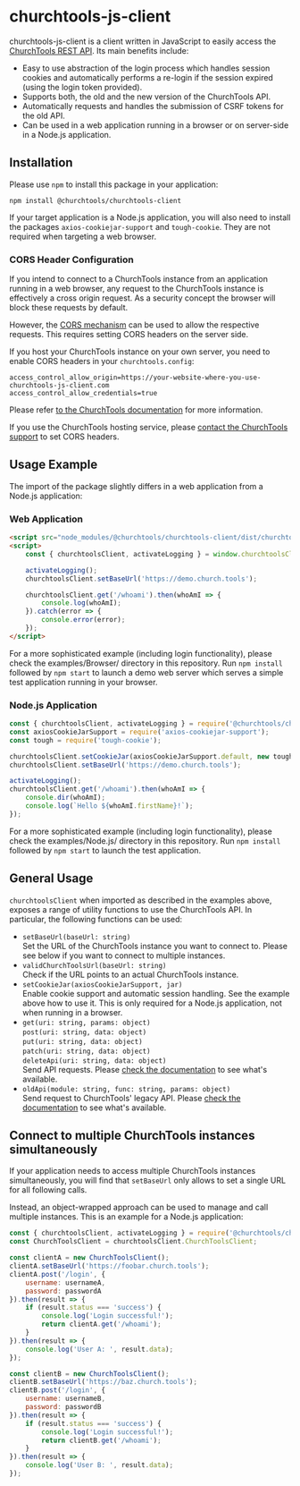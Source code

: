 # churchtools-js-client

churchtools-js-client is a client written in JavaScript to easily access the
[ChurchTools REST API](https://demo.church.tools/api). Its main benefits include:

- Easy to use abstraction of the login process which handles session cookies and automatically performs a re-login if
  the session expired (using the login token provided).
- Supports both, the old and the new version of the ChurchTools API.
- Automatically requests and handles the submission of CSRF tokens for the old API.
- Can be used in a web application running in a browser or on server-side in a Node.js application.

## Installation

Please use `npm` to install this package in your application:

```npm install @churchtools/churchtools-client```

If your target application is a Node.js application, you will also need to install the packages
`axios-cookiejar-support` and `tough-cookie`. They are not required when targeting a web browser.

### CORS Header Configuration

If you intend to connect to a ChurchTools instance from an application running in a web browser,
any request to the ChurchTools instance is effectively a cross origin request. As a security concept the browser will
block these requests by default.

However, the [CORS mechanism](https://developer.mozilla.org/en-US/docs/Web/HTTP/CORS) can be used to allow the
respective requests. This requires setting CORS headers on the server side.

If you host your ChurchTools instance on your own server, you need to enable CORS headers in your
`churchtools.config`:

```
access_control_allow_origin=https://your-website-where-you-use-churchtools-js-client.com
access_control_allow_credentials=true
```

Please refer [to the ChurchTools documentation](https://intern.church.tools/?q=churchwiki#WikiView/filterWikicategory_id:0/doc:CORS/follow_redirect:true/)
for more information.

If you use the ChurchTools hosting service, please
[contact the ChurchTools support](https://www.church.tools/de/contact) to set CORS headers.

## Usage Example

The import of the package slightly differs in a web application from a Node.js application:

### Web Application

```html
<script src="node_modules/@churchtools/churchtools-client/dist/churchtools-client.js"></script>
<script>
    const { churchtoolsClient, activateLogging } = window.churchtoolsClient;

    activateLogging();
    churchtoolsClient.setBaseUrl('https://demo.church.tools');

    churchtoolsClient.get('/whoami').then(whoAmI => {
        console.log(whoAmI);
    }).catch(error => {
        console.error(error);
    });
</script>
```

For a more sophisticated example (including login functionality), please check the examples/Browser/ directory in this
repository. Run `npm install` followed by `npm start` to launch a demo web server which serves a simple test application
running in your browser.

### Node.js Application

```js
const { churchtoolsClient, activateLogging } = require('@churchtools/churchtools-client');
const axiosCookieJarSupport = require('axios-cookiejar-support');
const tough = require('tough-cookie');

churchtoolsClient.setCookieJar(axiosCookieJarSupport.default, new tough.CookieJar());
churchtoolsClient.setBaseUrl('https://demo.church.tools');

activateLogging();
churchtoolsClient.get('/whoami').then(whoAmI => {
    console.dir(whoAmI);
    console.log(`Hello ${whoAmI.firstName}!`);
});
```

For a more sophisticated example (including login functionality), please check the examples/Node.js/ directory in this
repository. Run `npm install` followed by `npm start` to launch the test application.

## General Usage

`churchtoolsClient` when imported as described in the examples above, exposes a range of utility functions to use the
ChurchTools API. In particular, the following functions can be used:

- `setBaseUrl(baseUrl: string)`\
  Set the URL of the ChurchTools instance you want to connect to. Please see below if you want to connect to multiple
  instances.
- `validChurchToolsUrl(baseUrl: string)`\
  Check if the URL points to an actual ChurchTools instance.
- `setCookieJar(axiosCookieJarSupport, jar)`\
  Enable cookie support and automatic session handling. See the example above how to use it.
  This is only required for a Node.js application, not when running in a browser.
- `get(uri: string, params: object)`\
  `post(uri: string, data: object)`\
  `put(uri: string, data: object)`\
  `patch(uri: string, data: object)`\
  `deleteApi(uri: string, data: object)`\
  Send API requests. Please [check the documentation](https://demo.church.tools/api) to see what's available.
- `oldApi(module: string, func: string, params: object)`\
  Send request to ChurchTools' legacy API.
  Please [check the documentation](https://api.church.tools/) to see what's available.

## Connect to multiple ChurchTools instances simultaneously

If your application needs to access multiple ChurchTools instances simultaneously, you will find that
`setBaseUrl` only allows to set a single URL for all following calls.

Instead, an object-wrapped approach can be used to manage and call multiple instances. This is an example for a Node.js
application:

```js
const { churchtoolsClient, activateLogging } = require('@churchtools/churchtools-client');
const ChurchToolsClient = churchtoolsClient.ChurchToolsClient;

const clientA = new ChurchToolsClient();
clientA.setBaseUrl('https://foobar.church.tools');
clientA.post('/login', {
    username: usernameA,
    password: passwordA
}).then(result => {
    if (result.status === 'success') {
        console.log('Login successful!');
        return clientA.get('/whoami');
    }
}).then(result => {
    console.log('User A: ', result.data);
});

const clientB = new ChurchToolsClient();
clientB.setBaseUrl('https://baz.church.tools');
clientB.post('/login', {
    username: usernameB,
    password: passwordB
}).then(result => {
    if (result.status === 'success') {
        console.log('Login successful!');
        return clientB.get('/whoami');
    }
}).then(result => {
    console.log('User B: ', result.data);
});
```
